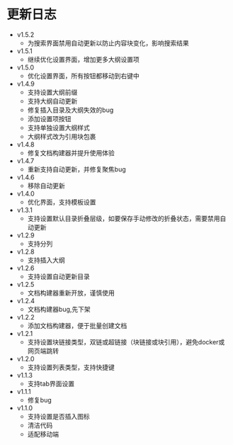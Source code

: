 # 更新日志
- v1.5.2
  - 为搜索界面禁用自动更新以防止内容块变化，影响搜索结果
- v1.5.1
  - 继续优化设置界面，增加更多大纲设置项
- v1.5.0
  - 优化设置界面，所有按钮都移动到右键中
- v1.4.9
  - 支持设置大纲前缀
  - 支持大纲自动更新
  - 修复插入目录及大纲失效的bug
  - 添加设置项按钮
  - 支持单独设置大纲样式
  - 大纲样式改为引用块包裹
- v1.4.8
  - 修复文档构建器并提升使用体验
- v1.4.7
  - 重新支持自动更新，并修复聚焦bug
- v1.4.6
  - 移除自动更新
- v1.4.0
  - 优化界面，支持模板设置
- v1.3.1
  - 支持设置默认目录折叠层级，如要保存手动修改的折叠状态，需要禁用自动更新
- v1.2.9
  - 支持分列
- v1.2.8
  - 支持插入大纲
- v1.2.6
  - 支持设置自动更新目录
- v1.2.5
  - 文档构建器重新开放，谨慎使用
- v1.2.4
  - 文档构建器bug,先下架
- v1.2.2
  - 添加文档构建器，便于批量创建文档
- v1.2.1
  - 支持设置块链接类型，双链或超链接（块链接或块引用），避免docker或网页端跳转
- v1.2.0
  - 支持设置列表类型，支持快捷键
- v1.1.3
  - 支持tab界面设置
- v1.1.1
  - 修复bug
- v1.1.0
  - 支持设置是否插入图标
  - 清洁代码
  - 适配移动端